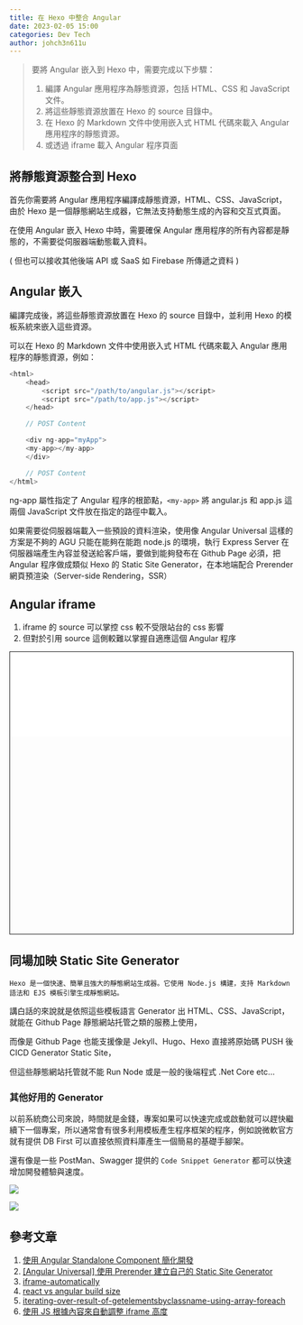 ```yaml
---
title: 在 Hexo 中整合 Angular
date: 2023-02-05 15:00
categories: Dev Tech
author: johch3n611u
---
```


> 要將 Angular 嵌入到 Hexo 中，需要完成以下步驟：
> 
> 1. 編譯 Angular 應用程序為靜態資源，包括 HTML、CSS 和 JavaScript 文件。
> 2. 將這些靜態資源放置在 Hexo 的 source 目錄中。
> 3. 在 Hexo 的 Markdown 文件中使用嵌入式 HTML 代碼來載入 Angular 應用程序的靜態資源。
> 4. 或透過 iframe 載入 Angular 程序頁面

## 將靜態資源整合到 Hexo

首先你需要將 Angular 應用程序編譯成靜態資源，HTML、CSS、JavaScript，由於 Hexo 是一個靜態網站生成器，它無法支持動態生成的內容和交互式頁面。

在使用 Angular 嵌入 Hexo 中時，需要確保 Angular 應用程序的所有內容都是靜態的，不需要從伺服器端動態載入資料。

( 但也可以接收其他後端 API 或 SaaS 如 Firebase 所傳遞之資料 )

## Angular 嵌入

編譯完成後，將這些靜態資源放置在 Hexo 的 source 目錄中，並利用 Hexo 的模板系統來嵌入這些資源。

可以在 Hexo 的 Markdown 文件中使用嵌入式 HTML 代碼來載入 Angular 應用程序的靜態資源，例如：

```js
<html>
	<head>
		<script src="/path/to/angular.js"></script>
		<script src="/path/to/app.js"></script>
	</head>

	// POST Content

	<div ng-app="myApp">
	<my-app></my-app>
	</div>

	// POST Content
</html>
```

ng-app 屬性指定了 Angular 程序的根節點，`<my-app>` 將 angular.js 和 app.js 這兩個 JavaScript 文件放在指定的路徑中載入。

如果需要從伺服器端載入一些預設的資料渲染，使用像 Angular Universal 這樣的方案是不夠的 AGU 只能在能夠在能跑 node.js 的環境，執行 Express Server 在伺服器端產生內容並發送給客戶端，要做到能夠發布在 Github Page 必須，把 Angular 程序做成類似 Hexo 的 Static Site Generator，在本地端配合 Prerender 網頁預渲染（Server-side Rendering，SSR）

## Angular iframe

1. iframe 的 source 可以掌控 css 較不受限站台的 css 影響
2. 但對於引用 source 這側較難以掌握自適應這個 Angular 程序

<div style="height:500px;border: 1px solid;">
	<iframe 
	class="responsiveIframe" 
	src="/assets/angular/ec/index.html" 
	width="100%" marginwidth="0" marginheight="0" frameborder="0"
	title="W3Schools Free Online Web Tutorials"></iframe>
</div>

## 同場加映 Static Site Generator

`Hexo 是一個快速、簡單且強大的靜態網站生成器。它使用 Node.js 構建，支持 Markdown 語法和 EJS 模板引擎生成靜態網站。`

講白話的來說就是依照這些模板語言 Generator 出 HTML、CSS、JavaScript，就能在 Github Page 靜態網站托管之類的服務上使用，

而像是 Github Page 也能支援像是 Jekyll、Hugo、Hexo 直接將原始碼 PUSH 後 CICD Generator Static Site，

但這些靜態網站托管就不能 Run Node 或是一般的後端程式 .Net Core etc...

### 其他好用的 Generator

以前系統商公司來說，時間就是金錢，專案如果可以快速完成或啟動就可以趕快繼續下一個專案，所以通常會有很多利用模板產生程序框架的程序，例如說微軟官方就有提供 DB First 可以直接依照資料庫產生一個簡易的基礎手腳架。

還有像是一些 PostMan、Swagger 提供的 `Code Snippet Generator` 都可以快速增加開發體驗與速度。

![](/assets/img/postman-code-snippet.png)

![](/assets/img/swagger-editor-generate.png)

## 參考文章

1. [使用 Angular Standalone Component 簡化開發](https://blog.crazyalu.com/2023/04/21/angular-standalone-component/)
2. [[Angular Universal] 使用 Prerender 建立自己的 Static Site Generator](https://fullstackladder.dev/blog/2021/10/16/static-site-generator-using-angular-universal-prerender/)
3. [iframe-automatically](https://stackoverflow.com/questions/9975810/make-iframe-automatically-adjust-height-according-to-the-contents-without-using)
4. [react vs angular build size](https://www.techuz.com/blog/angular-vs-react/)
5. [iterating-over-result-of-getelementsbyclassname-using-array-foreach](https://stackoverflow.com/questions/3871547/iterating-over-result-of-getelementsbyclassname-using-array-foreach)
6. [使用 JS 根據內容來自動調整 iframe 高度](https://blog.poychang.net/javascript-iframe/) 